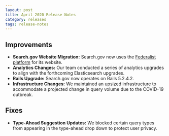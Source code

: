 ```yaml
---
layout: post
title: April 2020 Release Notes
category: releases
tags: release-notes
---
```


## Improvements

* **Search.gov Website Migration:** Search.gov now uses the [Federalist platform](https://federalist.18f.gov/) for its website.
* **Analytics Changes:** Our team conducted a series of analytics upgrades to align with the forthcoming Elasticsearch upgrades.
* **Rails Upgrade:** Search.gov now operates on Rails 5.2.4.2.
* **Infrastructure Changes:** We maintained an upsized infrastructure to accommodate a projected change in query volume due to the COVID-19 outbreak.

## Fixes

* **Type-Ahead Suggestion Updates:** We blocked certain query types from appearing in the type-ahead drop down to protect user privacy.
